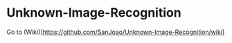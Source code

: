 # Unknown-Image-Recognition

Go to (Wiki)[https://github.com/SanJoao/Unknown-Image-Recognition/wiki]
